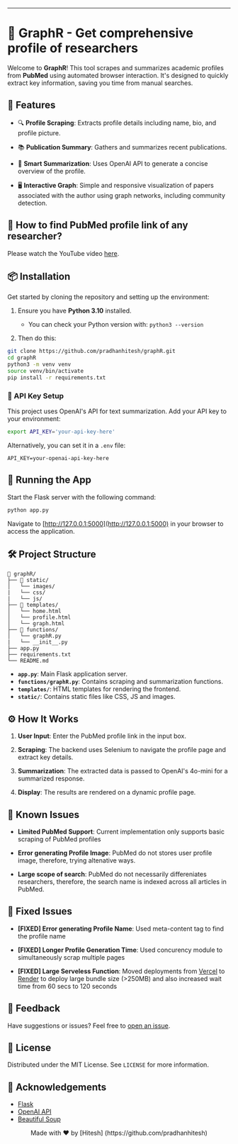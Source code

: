
---

# 🧠 GraphR - Get comprehensive profile of researchers

Welcome to **GraphR**! This tool scrapes and summarizes academic profiles from **PubMed** using automated browser interaction. It's designed to quickly extract key information, saving you time from manual searches.

## 🚀 Features

- 🔍 **Profile Scraping**: Extracts profile details including name, bio, and profile picture.

- 📚 **Publication Summary**: Gathers and summarizes recent publications.

- 📝 **Smart Summarization**: Uses OpenAI API to generate a concise overview of the profile.

- 🖥️ **Interactive Graph**: Simple and responsive visualization of papers associated with the author using graph networks, including community detection.


## 🎥 How to find PubMed profile link of any researcher?

Please watch the YouTube video <a href="https://www.youtube.com/watch?v=waPMcZsQJBs">here</a>.

## 📦 Installation

Get started by cloning the repository and setting up the environment:

1. Ensure you have **Python 3.10** installed.
   - You can check your Python version with: `python3 --version`

2. Then do this:
```bash
git clone https://github.com/pradhanhitesh/graphR.git
cd graphR
python3 -m venv venv
source venv/bin/activate
pip install -r requirements.txt
```

### 🔑 API Key Setup

This project uses OpenAI's API for text summarization. Add your API key to your environment:

```bash
export API_KEY='your-api-key-here'
```

Alternatively, you can set it in a `.env` file:

```
API_KEY=your-openai-api-key-here
```

## 🚀 Running the App

Start the Flask server with the following command:

```bash
python app.py
```

Navigate to [http://127.0.0.1:5000](http://127.0.0.1:5000) in your browser to access the application.

## 🛠️ Project Structure

```
📁 graphR/
├── 📂 static/
│   └── images/
|   └── css/
|   └── js/
├── 📂 templates/
│   └── home.html
│   └── profile.html
│   └── graph.html
├── 📂 functions/
│   └── graphR.py
|   └── __init__.py
├── app.py
├── requirements.txt
└── README.md
```

- **`app.py`**: Main Flask application server.
- **`functions/graphR.py`**: Contains scraping and summarization functions.
- **`templates/`**: HTML templates for rendering the frontend.
- **`static/`**: Contains static files like CSS, JS and images.

## ⚙️ How It Works

1. **User Input**: Enter the PubMed profile link in the input box.

2. **Scraping**: The backend uses Selenium to navigate the profile page and extract key details.

3. **Summarization**: The extracted data is passed to OpenAI's 4o-mini for a summarized response.

4. **Display**: The results are rendered on a dynamic profile page.

## 🐛 Known Issues
 
- **Limited PubMed Support**: Current implementation only supports basic scraping of PubMed profiles

- **Error generating Profile Image**: PubMed do not stores user profile image, therefore, trying altenative ways.

- **Large scope of search**: PubMed do not necessarily differeniates researchers, therefore, the search name is indexed across all articles in PubMed.

## 🔨 Fixed Issues
 
- **[FIXED] Error generating Profile Name**: Used meta-content tag to find the profile name

- **[FIXED] Longer Profile Generation Time**: Used concurency module to simultaneously scrap multiple pages

- **[FIXED] Large Serveless Function**: Moved deployments from [Vercel](https://vercel.com/) to [Render](https://render.com/) to deploy large bundle size (>250MB) and also increased wait time from 60 secs to 120 seconds

## 📣 Feedback

Have suggestions or issues? Feel free to [open an issue](https://github.com/pradhanhitesh/graphR/issues).


## 📜 License

Distributed under the MIT License. See `LICENSE` for more information.

## 🌟 Acknowledgements

- [Flask](https://flask.palletsprojects.com/)
- [OpenAI API](https://openai.com/)
- [Beautiful Soup](https://www.crummy.com/software/BeautifulSoup/)

<p align="center">
  Made with ❤️ by [Hitesh] (https://github.com/pradhanhitesh)
</p>